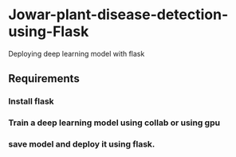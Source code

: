 # Jowar-plant-disease-detection-using-Flask
Deploying deep learning model with flask

## Requirements
### Install flask
### Train a deep learning model using collab or using gpu
### save model and deploy it using flask.

